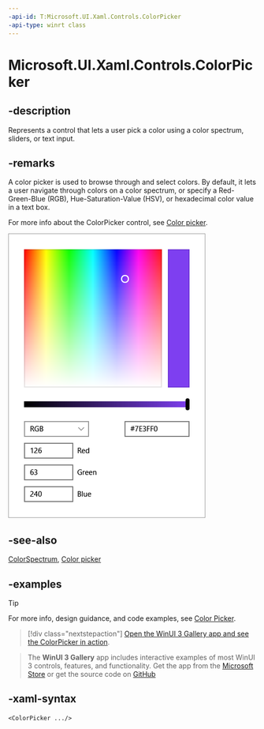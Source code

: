 ```yaml
---
-api-id: T:Microsoft.UI.Xaml.Controls.ColorPicker
-api-type: winrt class
---
```

<!-- Class syntax.
public class ColorPicker : Control, Control
-->

# Microsoft.UI.Xaml.Controls.ColorPicker

## -description

Represents a control that lets a user pick a color using a color spectrum, sliders, or text input.

## -remarks

A color picker is used to browse through and select colors. By default, it lets a user navigate through colors on a color spectrum, or specify a Red-Green-Blue (RGB), Hue-Saturation-Value (HSV), or hexadecimal color value in a text box.

For more info about the ColorPicker control, see [Color picker](/windows/uwp/controls-and-patterns/color-picker).

![The default color picker control](images/controls/color-picker-default.png)

## -see-also

[ColorSpectrum](../microsoft.ui.xaml.controls.primitives/colorspectrum.md), [Color picker](/windows/uwp/controls-and-patterns/color-picker)

## -examples

> [!TIP]
> For more info, design guidance, and code examples, see [Color Picker](/windows/apps/design/controls/color-picker).

> [!div class="nextstepaction"]
> [Open the WinUI 3 Gallery app and see the ColorPicker in action](winui3gallery:/item/ColorPicker).

> The **WinUI 3 Gallery** app includes interactive examples of most WinUI 3 controls, features, and functionality. Get the app from the [Microsoft Store](https://www.microsoft.com/store/productId/9P3JFPWWDZRC) or get the source code on [GitHub](https://github.com/microsoft/WinUI-Gallery)

## -xaml-syntax

```xaml
<ColorPicker .../>
```
